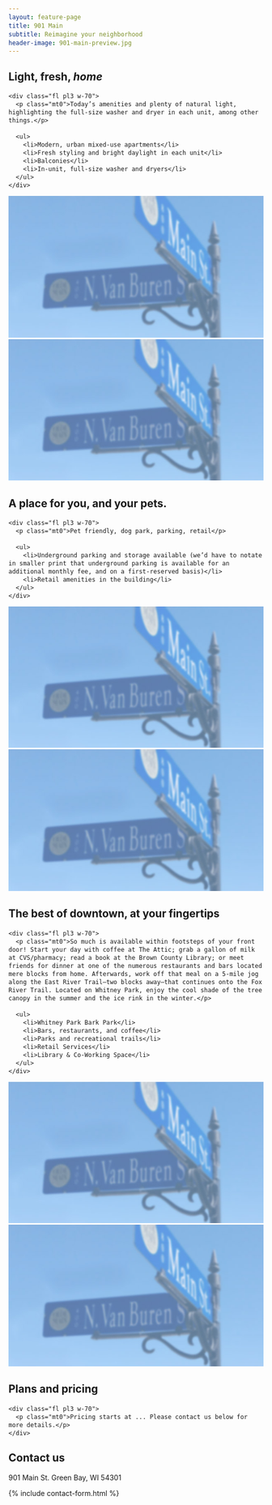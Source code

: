 ```yaml
---
layout: feature-page
title: 901 Main
subtitle: Reimagine your neighborhood
header-image: 901-main-preview.jpg
---
```


<section class="ph3 cf mv4">
  <div class="mw7 center">
    <h2 class="fl w-30 pr3 mt0 main-blue">Light, fresh, <i>home</i></h2>

    <div class="fl pl3 w-70">
      <p class="mt0">Today’s amenities and plenty of natural light, highlighting the full-size washer and dryer in each unit, among other things.</p>

      <ul>
        <li>Modern, urban mixed-use apartments</li>
        <li>Fresh styling and bright daylight in each unit</li>
        <li>Balconies</li>
        <li>In-unit, full-size washer and dryers</li>
      </ul>
    </div>
  </div>
</section>

<section class="mw9 center">
  <div class="card-container card-container-wide">
    <div class="card w-50-l">
      <div class="card-content">
        <img class="w-100" src="/images/901-main-preview.jpg">
      </div>
    </div>
    <div class="card w-50-l">
      <div class="card-content">
        <img class="w-100" src="/images/901-main-preview.jpg">
      </div>
    </div>
  </div>
</section>

<section class="ph3 cf mv4">
  <div class="mw7 center">
    <h2 class="fl w-30 pr3 mt0 main-blue">A place for you, and your pets.</h2>

    <div class="fl pl3 w-70">
      <p class="mt0">Pet friendly, dog park, parking, retail</p>

      <ul>
        <li>Underground parking and storage available (we’d have to notate in smaller print that underground parking is available for an additional monthly fee, and on a first-reserved basis)</li>
        <li>Retail amenities in the building</li>
      </ul>
    </div>
  </div>
</section>

<section class="mw9 center">
  <div class="card-container card-container-reverse card-container-wide">
    <div class="card w-50-l">
      <div class="card-content">
        <img class="w-100" src="/images/901-main-preview.jpg">
      </div>
    </div>
    <div class="card w-50-l">
      <div class="card-content">
        <img class="w-100" src="/images/901-main-preview.jpg">
      </div>
    </div>
  </div>
</section>

<section class="ph3 cf mv4">
  <div class="mw7 center">
    <h2 class="fl w-30 pr3 mt0 main-blue">The best of downtown, at your fingertips</h2>

    <div class="fl pl3 w-70">
      <p class="mt0">So much is available within footsteps of your front door! Start your day with coffee at The Attic; grab a gallon of milk at CVS/pharmacy; read a book at the Brown County Library; or meet friends for dinner at one of the numerous restaurants and bars located mere blocks from home. Afterwards, work off that meal on a 5-mile jog along the East River Trail—two blocks away—that continues onto the Fox River Trail. Located on Whitney Park, enjoy the cool shade of the tree canopy in the summer and the ice rink in the winter.</p>

      <ul>
        <li>Whitney Park Bark Park</li>
        <li>Bars, restaurants, and coffee</li>
        <li>Parks and recreational trails</li>
        <li>Retail Services</li>
        <li>Library & Co-Working Space</li>
      </ul>
    </div>
  </div>
</section>

<section class="mw9 center">
  <div class="card-container card-container-wide">
    <div class="card w-50-l">
      <div class="card-content">
        <img class="w-100" src="/images/901-main-preview.jpg">
      </div>
    </div>
    <div class="card w-50-l">
      <div class="card-content">
        <img class="w-100" src="/images/901-main-preview.jpg">
      </div>
    </div>
  </div>
</section>

<section class="ph3 cf mv4">
  <div class="mw7 center">
    <h2 class="fl w-30 pr3 mt0 main-blue">Plans and pricing</h2>

    <div class="fl pl3 w-70">
      <p class="mt0">Pricing starts at ... Please contact us below for more details.</p>
    </div>
  </div>

  <div class="fl pa2 w-100"><div class="bg-near-white h5"></div></div>
  <div class="fl pa2 w-50"><div class="bg-near-white h5"></div></div>
  <div class="fl pa2 w-50"><div class="bg-near-white h5"></div></div>
</section>

<section style="background-image: url('/images/background-3.jpg');" class="cover pa3 pv4">
  <div class="mw6 center">
    <h2 class="mt0 ph2 f2 mw6 center tc mb3 main-blue">Contact us</h2>
    <p>901 Main St. Green Bay, WI 54301</p>
    {% include contact-form.html %}
  </div>
</section>
